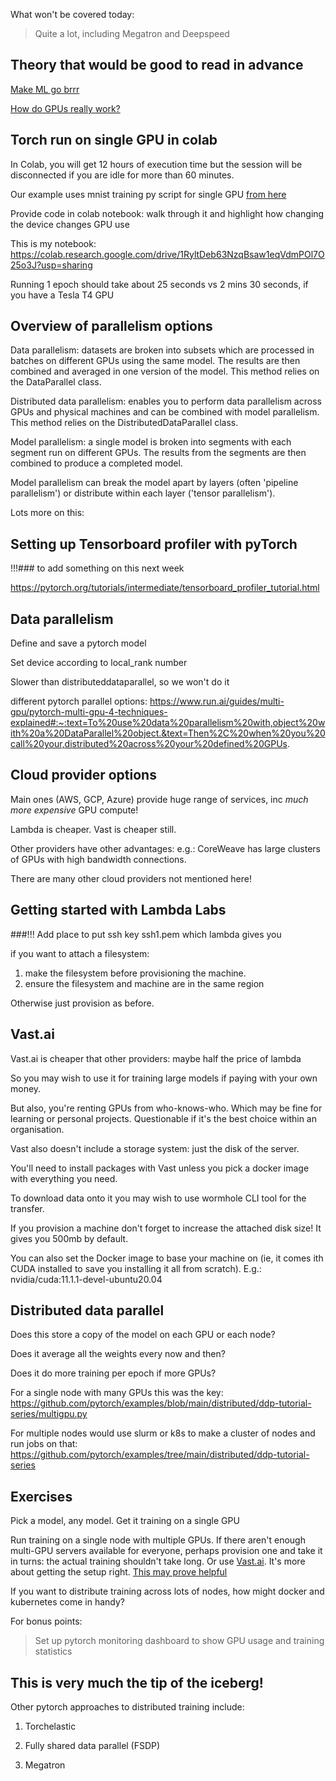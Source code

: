 


What won't be covered today:

>Quite a lot, including Megatron and Deepspeed





## Theory that would be good to read in advance

[Make ML go brrr](https://horace.io/brrr_intro.html)

[How do GPUs really work?](https://lilianweng.github.io/posts/2021-09-25-train-large/)





## Torch run on single GPU in colab

In Colab, you will get 12 hours of execution time but the session will be disconnected if you are idle for more than 60 minutes.

Our example uses mnist training py script for single GPU [from here](https://github.com/pytorch/examples/blob/main/mnist/main.py)

Provide code in colab notebook: walk through it and highlight how changing the device changes GPU use

This is my notebook: https://colab.research.google.com/drive/1RyltDeb63NzqBsaw1eqVdmPOl7O25o3J?usp=sharing

Running 1 epoch should take about 25 seconds vs 2 mins 30 seconds, if you have a Tesla T4 GPU




## Overview of parallelism options

Data parallelism: datasets are broken into subsets which are processed in batches on different GPUs using the same model. The results are then combined and averaged in one version of the model. This method relies on the DataParallel class.

Distributed data parallelism: enables you to perform data parallelism across GPUs and physical machines and can be combined with model parallelism. This method relies on the DistributedDataParallel class.

Model parallelism: a single model is broken into segments with each segment run on different GPUs. The results from the segments are then combined to produce a completed model. 

Model parallelism can break the model apart by layers (often 'pipeline parallelism') or distribute within each layer ('tensor parallelism'). 

Lots more on this: 





## Setting up Tensorboard profiler with pyTorch

!!!### to add something on this next week

https://pytorch.org/tutorials/intermediate/tensorboard_profiler_tutorial.html





## Data parallelism

Define and save a pytorch model

Set device according to local_rank number

Slower than distributeddataparallel, so we won't do it

different pytorch parallel options: https://www.run.ai/guides/multi-gpu/pytorch-multi-gpu-4-techniques-explained#:~:text=To%20use%20data%20parallelism%20with,object%20with%20a%20DataParallel%20object.&text=Then%2C%20when%20you%20call%20your,distributed%20across%20your%20defined%20GPUs.




## Cloud provider options

Main ones (AWS, GCP, Azure) provide huge range of services, inc *much more expensive* GPU compute! 

Lambda is cheaper. Vast is cheaper still. 

Other providers have other advantages: e.g.: CoreWeave has large clusters of GPUs with high bandwidth connections.

There are many other cloud providers not mentioned here!





## Getting started with Lambda Labs

###!!! Add place to put ssh key ssh1.pem which lambda gives you

if you want to attach a filesystem:
1. make the filesystem before provisioning the machine. 
2. ensure the filesystem and machine are in the same region

Otherwise just provision as before. 



## Vast.ai

Vast.ai is cheaper that other providers: maybe half the price of lambda

So you may wish to use it for training large models if paying with your own money. 

But also, you're renting GPUs from who-knows-who. Which may be fine for learning or personal projects. Questionable if it's the best choice within an organisation. 

Vast also doesn't include a storage system: just the disk of the server.

You'll need to install packages with Vast unless you pick a docker image with everything you need. 

To download data onto it you may wish to use wormhole CLI tool for the transfer.

If you provision a machine don't forget to increase the attached disk size! It gives you 500mb by default. 

You can also set the Docker image to base your machine on (ie, it comes ith CUDA installed to save you installing it all from scratch). E.g.: nvidia/cuda:11.1.1-devel-ubuntu20.04 






## Distributed data parallel

Does this store a copy of the model on each GPU or each node? 

Does it average all the weights every now and then? 

Does it do more training per epoch if more GPUs?

For a single node with many GPUs this was the key: https://github.com/pytorch/examples/blob/main/distributed/ddp-tutorial-series/multigpu.py

For multiple nodes would use slurm or k8s to make a cluster of nodes and run jobs on that: https://github.com/pytorch/examples/tree/main/distributed/ddp-tutorial-series








## Exercises

Pick a model, any model. Get it training on a single GPU

Run training on a single node with multiple GPUs. If there aren't enough multi-GPU servers available for everyone, perhaps provision one and take it in turns: the actual training shouldn't take long. Or use [Vast.ai](https://vast.ai/). It's more about getting the setup right. [This may prove helpful](https://github.com/pytorch/examples/blob/main/distributed/ddp-tutorial-series)

If you want to distribute training across lots of nodes, how might docker and kubernetes come in handy?

For bonus points:

>Set up pytorch monitoring dashboard to show GPU usage and training statistics






## This is very much the tip of the iceberg!

Other pytorch approaches to distributed training include:

1. Torchelastic

2. Fully shared data parallel (FSDP)

3. Megatron


























